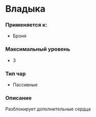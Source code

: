 # Владыка

### Применяется к:

* Броня

### Максимальный уровень&#x20;

* 3

### Тип чар

* Пасcивные

### Описание&#x20;

Разблокирует дополнительные сердца
